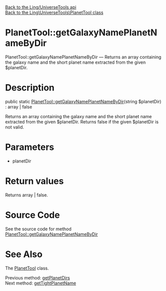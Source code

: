 [Back to the Ling/UniverseTools api](https://github.com/lingtalfi/UniverseTools/blob/master/doc/api/Ling/UniverseTools.md)<br>
[Back to the Ling\UniverseTools\PlanetTool class](https://github.com/lingtalfi/UniverseTools/blob/master/doc/api/Ling/UniverseTools/PlanetTool.md)


PlanetTool::getGalaxyNamePlanetNameByDir
================



PlanetTool::getGalaxyNamePlanetNameByDir — Returns an array containing the galaxy name and the short planet name extracted from the given $planetDir.




Description
================


public static [PlanetTool::getGalaxyNamePlanetNameByDir](https://github.com/lingtalfi/UniverseTools/blob/master/doc/api/Ling/UniverseTools/PlanetTool/getGalaxyNamePlanetNameByDir.md)(string $planetDir) : array | false




Returns an array containing the galaxy name and the short planet name extracted from the given $planetDir.
Returns false if the given $planetDir is not valid.




Parameters
================


- planetDir

    


Return values
================

Returns array | false.








Source Code
===========
See the source code for method [PlanetTool::getGalaxyNamePlanetNameByDir](https://github.com/lingtalfi/UniverseTools/blob/master/PlanetTool.php#L196-L205)


See Also
================

The [PlanetTool](https://github.com/lingtalfi/UniverseTools/blob/master/doc/api/Ling/UniverseTools/PlanetTool.md) class.

Previous method: [getPlanetDirs](https://github.com/lingtalfi/UniverseTools/blob/master/doc/api/Ling/UniverseTools/PlanetTool/getPlanetDirs.md)<br>Next method: [getTightPlanetName](https://github.com/lingtalfi/UniverseTools/blob/master/doc/api/Ling/UniverseTools/PlanetTool/getTightPlanetName.md)<br>


